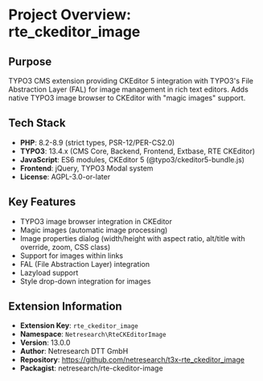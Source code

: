# Project Overview: rte_ckeditor_image

## Purpose
TYPO3 CMS extension providing CKEditor 5 integration with TYPO3's File Abstraction Layer (FAL) for image management in rich text editors. Adds native TYPO3 image browser to CKEditor with "magic images" support.

## Tech Stack
- **PHP**: 8.2-8.9 (strict types, PSR-12/PER-CS2.0)
- **TYPO3**: 13.4.x (CMS Core, Backend, Frontend, Extbase, RTE CKEditor)
- **JavaScript**: ES6 modules, CKEditor 5 (@typo3/ckeditor5-bundle.js)
- **Frontend**: jQuery, TYPO3 Modal system
- **License**: AGPL-3.0-or-later

## Key Features
- TYPO3 image browser integration in CKEditor
- Magic images (automatic image processing)
- Image properties dialog (width/height with aspect ratio, alt/title with override, zoom, CSS class)
- Support for images within links
- FAL (File Abstraction Layer) integration
- Lazyload support
- Style drop-down integration for images

## Extension Information
- **Extension Key**: `rte_ckeditor_image`
- **Namespace**: `Netresearch\RteCKEditorImage`
- **Version**: 13.0.0
- **Author**: Netresearch DTT GmbH
- **Repository**: https://github.com/netresearch/t3x-rte_ckeditor_image
- **Packagist**: netresearch/rte-ckeditor-image